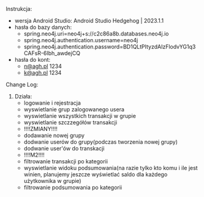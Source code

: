 Instrukcja:
 - wersja Android Studio: Android Studio Hedgehog | 2023.1.1
 - hasła do bazy danych:
   - spring.neo4j.uri=neo4j+s://c2c86a8b.databases.neo4j.io
   - spring.neo4j.authentication.username=neo4j
   - spring.neo4j.authentication.password=BD1QLtPItyzdAIzFlodvYG1q3CAFsR-6Ibh_awdejCQ
 - hasła do kont:
   - n@agh.pl 1234
   - k@agh.pl 1234
  



Change Log:

1. Działa:
	- logowanie i rejestracja
    - wyswietlanie grup zalogowanego usera
    - wyswietlanie wszystkich transakcji w grupie
    - wyswietlanie szczzegółów transakcji
    - !!!!ZMIANY!!!!
    - dodawanie nowej grupy 
    - dodwanie userów do grupy(podczas tworzenia nowej grupy)
    - dodwanie user'ów do transkacji
    - !!!!M2!!!!
    - filtrowanie transakcji po kategorii
    - wyswietlanie widoku podsumowania(na razie tylko kto komu i ile jest winien, planujemy jeszcze wyświetlać saldo dla każdego użytkownika w grupie)
    - filtrowanie podsumowania po kategorii
